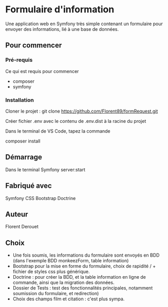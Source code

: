 # Formulaire d'information

Une application web en Symfony très simple contenant un formulaire pour envoyer des informations, lié à une base de données.

## Pour commencer


### Pré-requis

Ce qui est requis pour commencer 

- composer
- symfony

### Installation
Cloner le projet : git clone https://github.com/Florent89/formRequest.git

Créer fichier .env avec le contenu de .env.dist à la racine du projet

Dans le terminal de VS Code, tapez la commande

composer install

## Démarrage

Dans le terminal
Symfony server:start

## Fabriqué avec

Symfony
CSS
Bootstrap
Doctrine


## Auteur
Florent Derouet

## Choix
- Une fois soumis, les informations du formulaire sont envoyés en BDD (dans l'exemple BDD monkeezForm, table information)
- Bootstrap pour la mise en forme du formulaire, choix de rapidité / + fichier de styles css plus générique.
- Doctrine : pour créer la BDD, et la table information en ligne de commande, ainsi que la migration des données.
- Dossier de Tests : test des fonctionnalités principales, notamment soumission du formulaire, et redirection)
- Choix des champs film et citation : c'est plus sympa.
